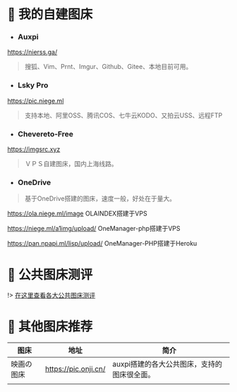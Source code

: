 # 💼 我的自建图床

- ### Auxpi

https://nierss.ga/

> 搜狐、Vim、Prnt、Imgur、Github、Gitee、本地目前可用。

- ###  Lsky Pro

https://pic.niege.ml

> 支持本地、阿里OSS、腾讯COS、七牛云KODO、又拍云USS、远程FTP

- ### Chevereto-Free

https://imgsrc.xyz

> ＶＰＳ自建图床，国内上海线路。

- ### OneDrive

> 基于OneDrive搭建的图床，速度一般，好处在于量大。

https://ola.niege.ml/image    OLAINDEX搭建于VPS

https://niege.ml/a1img/upload/  OneManager-php搭建于VPS

https://pan.npapi.ml/lisp/upload/  OneManager-PHP搭建于Heroku

# 🍔 公共图床测评

!> [在这里查看各大公共图床测评](nav/imgtest)

# 🏀 其他图床推荐

| 图床       | 地址                 | 简介                                        |
| ---------- | -------------------- | ------------------------------------------- |
| 映画の图床 | https://pic.onji.cn/ | auxpi搭建的各大公共图床，支持的图床很全面。 |
|            |                      |                                             |

